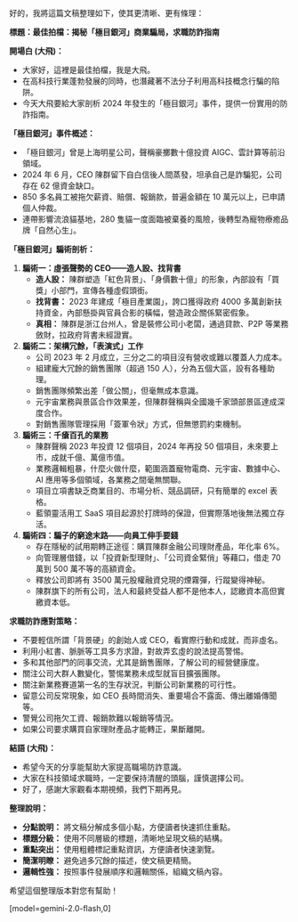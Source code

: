好的，我將這篇文稿整理如下，使其更清晰、更有條理：

**標題：最佳拍檔：揭秘「極目銀河」商業騙局，求職防詐指南**

**開場白 (大飛)：**

*   大家好，這裡是最佳拍檔，我是大飛。
*   在高科技行業蓬勃發展的同時，也潛藏著不法分子利用高科技概念行騙的陷阱。
*   今天大飛要給大家剖析 2024 年發生的「極目銀河」事件，提供一份實用的防詐指南。

**「極目銀河」事件概述：**

*   「極目銀河」曾是上海明星公司，聲稱豪擲數十億投資 AIGC、雲計算等前沿領域。
*   2024 年 6 月，CEO 陳群留下自白信後人間蒸發，坦承自己是詐騙犯，公司存在 62 億資金缺口。
*   850 多名員工被拖欠薪資、賠償、報銷款，普遍金額在 10 萬元以上，已申請個人仲裁。
*   連帶影響流浪貓基地，280 隻貓一度面臨被棄養的風險，後轉型為寵物療癒品牌「自然心生」。

**「極目銀河」騙術剖析：**

1.  **騙術一：虛張聲勢的 CEO——造人設、找背書**
    *   **造人設：** 陳群塑造「紅色背景」、「身價數十億」的形象，內部設有「買獎」小部門，宣傳各種虛假頭銜。
    *   **找背書：** 2023 年建成「極目產業園」，誇口獲得政府 4000 多萬創新扶持資金，內部懸掛與官員合影的橫幅，營造政企關係緊密假象。
    *   **真相：** 陳群是浙江台州人，曾是裝修公司小老闆，通過貸款、P2P 等業務斂財，拉政府背書未經證實。
2.  **騙術二：架構冗餘，「表演式」工作**
    *   公司 2023 年 2 月成立，三分之二的項目沒有營收或難以覆蓋人力成本。
    *   組建龐大冗餘的銷售團隊（超過 150 人），分為五個大區，設有各種助理。
    *   銷售團隊頻繁出差「做公關」，但毫無成本意識。
    *   元宇宙業務與景區合作效果差，但陳群聲稱與全國幾千家頭部景區達成深度合作。
    *   對銷售團隊管理採用「簽軍令狀」方式，但無懲罰約束機制。
3.  **騙術三：千瘡百孔的業務**
    *   陳群聲稱 2023 年投資 12 個項目，2024 年再投 50 個項目，未來要上市，成就千億、萬億市值。
    *   業務邏輯粗暴，什麼火做什麼，範圍涵蓋寵物電商、元宇宙、數據中心、AI 應用等多個領域，各業務之間毫無關聯。
    *   項目立項書缺乏商業目的、市場分析、競品調研，只有簡單的 excel 表格。
    *   藍領靈活用工 SaaS 項目起源於打牌時的保證，但實際落地後無法獨立存活。
4.  **騙術四：騙子的窮途末路——向員工伸手要錢**
    *   存在隱秘的試用期轉正途徑：購買陳群金融公司理財產品，年化率 6%。
    *   向管理層借錢，以「投資新型理財」、「公司資金緊俏」等藉口，借走 70 萬到 500 萬不等的高額資金。
    *   釋放公司即將有 3500 萬元股權融資兌現的煙霧彈，行蹤變得神秘。
    *   陳群旗下的所有公司，法人和最終受益人都不是他本人，認繳資本高但實繳資本低。

**求職防詐應對策略：**

*   不要輕信所謂「背景硬」的創始人或 CEO，看實際行動和成就，而非虛名。
*   利用小紅書、脈脈等工具多方求證，對故弄玄虛的說法提高警惕。
*   多和其他部門的同事交流，尤其是銷售團隊，了解公司的經營健康度。
*   關注公司大群人數變化，警惕業務未成型就盲目擴張團隊。
*   關注新業務賽道第一名的生存狀況，判斷公司新業務的可行性。
*   留意公司反常現象，如 CEO 長時間消失、重要場合不露面、傳出離婚傳聞等。
*   警覺公司拖欠工資、報銷款難以報銷等情況。
*   如果公司要求購買自家理財產品才能轉正，果斷離開。

**結語 (大飛)：**

*   希望今天的分享能幫助大家提高職場防詐意識。
*   大家在科技領域求職時，一定要保持清醒的頭腦，謹慎選擇公司。
*   好了，感謝大家觀看本期視頻，我們下期再見。

**整理說明：**

*   **分點說明：** 將文稿分解成多個小點，方便讀者快速抓住重點。
*   **標題分級：** 使用不同層級的標題，清晰地呈現文稿的結構。
*   **重點突出：** 使用粗體標記重點資訊，方便讀者快速瀏覽。
*   **簡潔明瞭：** 避免過多冗餘的描述，使文稿更精簡。
*   **邏輯性強：** 按照事件發展順序和邏輯關係，組織文稿內容。

希望這個整理版本對您有幫助！

[model=gemini-2.0-flash,0]
